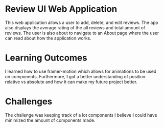 # Review UI Web Application
This web application allows a user to add, delete, and edit reviews.  The app also displays
the average rating of the all reviews and total amount of reviews. The user is also about to navigate to an
About page where the user can read about how the application works.

# Learning Outcomes

I learned how to use framer-motion which allows for animations to be used on components. Furthermore,
I got a better understanding of position relative vs absolute and how it can make my future project better.

# Challenges 

The challenge was keeping track of a lot components I believe I could have minimized the amount of components made. 

